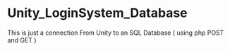 # Unity_LoginSystem_Database
This is just a connection From Unity to an SQL Database ( using php POST and GET )
